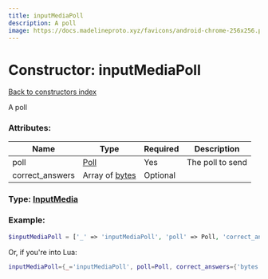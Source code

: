 ```yaml
---
title: inputMediaPoll
description: A poll
image: https://docs.madelineproto.xyz/favicons/android-chrome-256x256.png
---
```

# Constructor: inputMediaPoll  
[Back to constructors index](index.md)



A poll

### Attributes:

| Name     |    Type       | Required | Description |
|----------|---------------|----------|-------------|
|poll|[Poll](../types/Poll.md) | Yes|The poll to send|
|correct\_answers|Array of [bytes](../types/bytes.md) | Optional||



### Type: [InputMedia](../types/InputMedia.md)


### Example:

```php
$inputMediaPoll = ['_' => 'inputMediaPoll', 'poll' => Poll, 'correct_answers' => ['bytes', 'bytes']];
```  


Or, if you're into Lua:

```lua
inputMediaPoll={_='inputMediaPoll', poll=Poll, correct_answers={'bytes'}}

```


